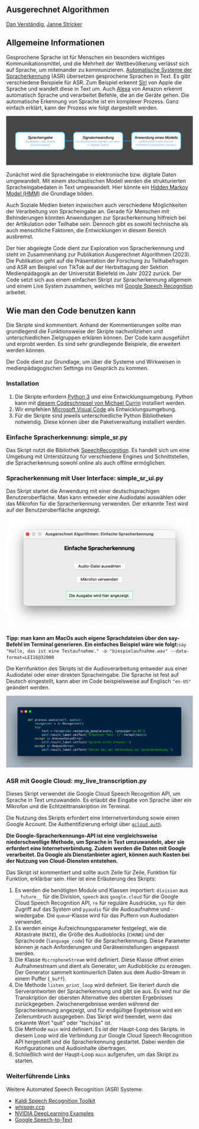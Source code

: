 ## Ausgerechnet Algorithmen

[Dan Verständig](https://www.uni-bielefeld.de/ew/verstaendig), [Janne Stricker](https://www.uni-bielefeld.de/ew/stricker)

## Allgemeine Informationen

Gesprochene Sprache ist für Menschen ein besonders wichtiges Kommunikationsmittel, und die Mehrheit der Weltbevölkerung verlässt sich auf Sprache, um miteinander zu kommunizieren. [Automatische Systeme der Spracherkennung](https://de.wikipedia.org/wiki/Spracherkennung) (ASR) übersetzen gesprochene Sprachen in Text. Es gibt verschiedene Beispiele für ASR. Zum Beispiel erkennt [Siri](https://de.wikipedia.org/wiki/Siri_(Software)) von Apple die Sprache und wandelt diese in Text um. Auch [Alexa](https://de.wikipedia.org/wiki/Amazon_Alexa) von Amazon erkennt automatisch Sprache und verarbeitet Befehle, die an die Geräte gehen. Die automatische Erkennung von Sprache ist ein komplexer Prozess. Ganz einfach erklärt, kann der Prozess wie folgt dargestellt werden.

![image](img/asr-prozess.png)

Zunächst wird die Spracheingabe in elektronische bzw. digitale Daten umgewandelt. Mit einem stochastischen Modell werden die strukturierten Spracheingabedaten in Text umgewandelt. Hier könnte ein [Hidden Markov Model (HMM)](https://de.wikipedia.org/wiki/Hidden_Markov_Model) die Grundlage bilden.

Auch Soziale Medien bieten inzwischen auch verschiedene Möglichkeiten der Verarbeitung von Spracheingabe an. Gerade für Menschen mit Behinderungen könnten Anwendungen zur Spracherkennung hilfreich bei der Artikulation oder Teilhabe sein. Dennoch gibt es sowohl technische als auch menschliche Faktoren, die Entwicklungen in diesem Bereich ausbremst.

Der hier abgelegte Code dient zur Exploration von Spracherkennung und steht im Zusammenhang zur Publikation Ausgerechnet Algorithmen (2023). Die Publikation geht auf die Präsentation der Forschung zu Teilhabefragen und ASR am Beispiel von TikTok  auf der Herbsttagung der Sektion Medienpädagogik an der Universität Bielefeld im Jahr 2022 zurück. Der Code setzt sich aus einem einfachen Skript zur Spracherkennung allgemein und einem Live System zusammen, welches mit [Google Speech Recognition](https://cloud.google.com/speech-to-texthttps:/) arbeitet.

## Wie man den Code benutzen kann

Die Skripte sind kommentiert. Anhand der Kommentierungen sollte man grundlegend die Funktionsweise der Skripte nachvollziehen und unterschiedlichen Zielgruppen erklären können. Der Code kann ausgeführt und erprobt werden. Es sind sehr grundlegende Beispiele, die erweitert werden können.

Der Code dient zur Grundlage, um über die Systeme und Wirkweisen in medienpädagogischen Settings ins Gespräch zu kommen.

### Installation

1. Die Skripte erfordern [Python 3](https://www.python.org/downloads/) und eine Entwicklungsumgebung. Python kann mit [diesem Codeschnipsel von Michael Currin](https://gist.github.com/MichaelCurrin/57caae30bd7b0991098e9804a9494c23) installiert werden.
2. Wir empfehlen [Microsoft Visual Code](https://code.visualstudio.comhttps:/) als Entwicklungsumgebung.
3. Für die Skripte sind jeweils unterschiedliche Python Bibliotheken notwendig. Diese können über die Paketverwaltung installiert werden.

### Einfache Spracherkennung: simple_sr.py

Das Skript nutzt die Bibliothek [SpeechRecognition](https://pypi.org/project/SpeechRecognition/). Es handelt sich um eine Umgebung mit Unterstützung für verschiedene Engines und Schnittstellen, die Spracherkennung sowohl online als auch offline ermöglichen.

### Spracherkennung mit User Interface: simple_sr_ui.py

Das Skript startet die Anwendung mit einer deutschsprachigen Benutzeroberfläche. Man kann entweder eine Audiodatei auswählen oder das Mikrofon für die Spracherkennung verwenden. Der erkannte Text wird auf der Benutzeroberfläche angezeigt.

![image](img/asr-ui.png)

**Tipp: man kann am MacOs auch eigene Sprachdateien über den say-Befehl im Terminal generieren. Ein einfaches Beispiel wäre wie folgt:**`say "Hallo, das ist eine Testaufnahme." -o "biespielaufnahme.wav" --data-format=LEI16@32000`

Die Kernfunktion des Skripts ist die Audioverarbeitung entweder aus einer Audiodatei oder einer direkten Spracheingabe. Die Sprache ist fest auf Deutsch eingestellt, kann aber im Code beispielsweise auf Englisch `"en-US"` geändert werden.

![image](img/asr-pa-ui.png)

### ASR mit Google Cloud: my_live_transcription.py

Dieses Skript verwendet die Google Cloud Speech Recognition API, um Sprache in Text umzuwandeln. Es erlaubt die Eingabe von Sprache über ein Mikrofon und die Echtzeittranskription im Terminal.

Die Nutzung des Skripts erfordert eine Internetverbindung sowie einen Google Account. Die Authentifizierung erfolgt über [`gcloud auth`](https://cloud.google.com/sdk/gcloud/reference/auth).

**Die Google-Spracherkennungs-API ist eine vergleichsweise niederschwellige Methode, um Sprache in Text umzuwandeln, aber sie erfordert eine Internetverbindung. Zudem werden die Daten mit Google verarbeitet. Da Google als Dienstanbieter agiert, können auch Kosten bei der Nutzung von Cloud-Diensten entstehen.**

Das Skript ist kommentiert und sollte auch Zeile für Zeile, Funktion für Funktion, erklärbar sein. Hier ist eine Erläuterung des Skripts:

1. Es werden die benötigten Module und Klassen importiert: `division` aus `__future__` für die Division, `speech` aus `google.cloud` für die Google Cloud Speech Recognition API, `re` für reguläre Ausdrücke, `sys` für den Zugriff auf das System und `pyaudio` für die Audioaufnahme und -wiedergabe. Die `queue`-Klasse wird für das Puffern von Audiodaten verwendet.
2. Es werden einige Aufzeichnungsparameter festgelegt, wie die Abtastrate (`RATE`), die Größe des Audioblocks (`CHUNK`) und der Sprachcode (`language_code`) für die Spracherkennung. Diese Parameter können je nach Anforderungen und Geräteeinstellungen angepasst werden.
3. Die Klasse `MicrophoneStream` wird definiert. Diese Klasse öffnet einen Aufnahmestream und dient als Generator, um Audioblöcke zu erzeugen. Der Generator sammelt kontinuierlich Daten aus dem Audio-Stream in einem Puffer (`_buff`).
4. Die Methode `listen_print_loop` wird definiert. Sie iteriert durch die Serverantworten der Spracherkennung und gibt sie aus. Es wird nur die Transkription der obersten Alternative des obersten Ergebnisses zurückgegeben. Zwischenergebnisse werden während der Spracherkennung angezeigt, und für endgültige Ergebnisse wird ein Zeilenumbruch ausgegeben. Das Skript wird beendet, wenn das erkannte Wort "quit" oder "tschüss" ist.
5. Die Methode `main` wird definiert. Es ist der Haupt-Loop des Skripts. In diesem Loop wird die Verbindung zur Google Cloud Speech Recognition API hergestellt und die Spracherkennung gestartet. Dabei werden die Konfigurationen und Audioinhalte übertragen.
6. Schließlich wird der Haupt-Loop `main` aufgerufen, um das Skript zu starten.

### Weiterführende Links

Weitere Automated Speech Recognition (ASR) Systeme:

* [Kaldi Speech Recognition Toolkit](https://github.com/kaldi-asr/kaldi)
* [whisper.ccp](https://github.com/ggerganov/whisper.cpp)
* [NVIDIA DeepLearning Examples](https://github.com/NVIDIA/DeepLearningExamples)
* [Google Speech-to-Text](https://cloud.google.com/speech-to-text)
